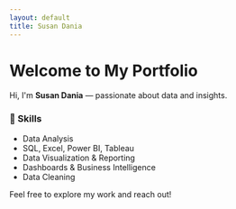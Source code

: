 ```yaml
---
layout: default
title: Susan Dania
---
```


# Welcome to My Portfolio

Hi, I'm **Susan Dania** — passionate about data and insights.

### 🧠 Skills
- Data Analysis
- SQL, Excel, Power BI, Tableau
- Data Visualization & Reporting
- Dashboards & Business Intelligence
- Data Cleaning

Feel free to explore my work and reach out!

